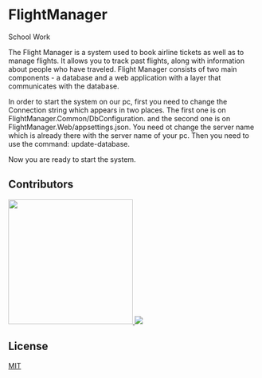 # FlightManager
School Work

The Flight Manager is a system used to book airline tickets as well as to manage flights. It allows you to track past flights, along with information about people who have traveled.
Flight Manager consists of two main components - a database and a web application with a layer that communicates with the database.

In order to start the system on our pc, first you need to change the Connection string which appears in two places. The first one is on FlightManager.Common/DbConfiguration. and the second one is on FlightManager.Web/appsettings.json. You need ot change the server name which is already there with the server name of your pc. Then you need to use the command: update-database.

Now you are ready to start the system.
## Contributors
<a href="https://github.com/margaritovamariya/FlightsManager/graphs/contributors)">
  <img src="https://avatars.githubusercontent.com/u/60791605?v=4" style="width:250px;height:250px;">
</a>
<a href="https://github.com/margaritovamariya/FlightsManager/graphs/contributors)">
  <img src="https://avatars.githubusercontent.com/u/61647664?s=60&v=4">
</a>




## License 
[MIT](https://choosealicense.com/licenses/mit/)
